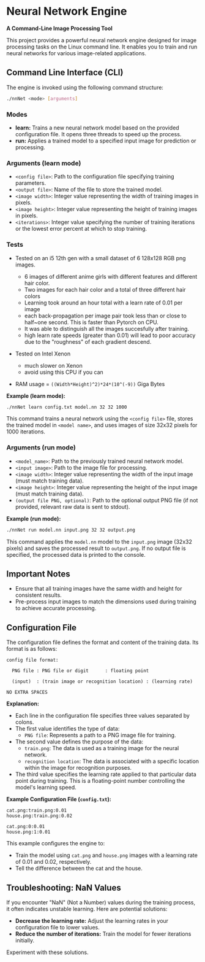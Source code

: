 
# Neural Network Engine

**A Command-Line Image Processing Tool**

This project provides a powerful neural network engine designed for image processing tasks on the Linux command line. It enables you to train and run neural networks for various image-related applications.

## Command Line Interface (CLI)

The engine is invoked using the following command structure:

```bash
./nnNet <mode> [arguments]
```

### Modes

* **learn:** Trains a new neural network model based on the provided configuration file. It opens three threads to speed up the process.
* **run:** Applies a trained model to a specified input image for prediction or processing.

### Arguments (learn mode)

* `<config file>`: Path to the configuration file specifying training parameters.
* `<output file>`: Name of the file to store the trained model.
* `<image width>`: Integer value representing the width of training images in pixels.
* `<image height>`: Integer value representing the height of training images in pixels.
* `<iterations>`: Integer value specifying the number of training iterations or the lowest error percent at which to stop training.

### Tests 
* Tested on an i5 12th gen with a small dataset of 6 128x128 RGB png images. 
  * 6 images of different anime girls with different features and different hair color.
  * Two images for each hair color and a total of three different hair colors
  * Learning took around an hour total with a learn rate of 0.01 per image
  * each back-propagation per image pair took less than or close to half~one second. This is faster than Pytorch on CPU.
  * It was able to distinguish all the images succesfully after training.
  * high learn rate speeds (greater than 0.01) will lead to poor accuracy due to the "roughness" of each gradient descend.

* Tested on Intel Xenon
  * much slower on Xenon
  * avoid using this CPU if you can
* RAM usage = `((Width*Height)^2)*24*(10^(-9))` Giga Bytes

**Example (learn mode):**

```bash
./nnNet learn config.txt model.nn 32 32 1000
```

This command trains a neural network using the `<config file>` file, stores the trained model in `<model name>`, and uses images of size 32x32 pixels for 1000 iterations.

### Arguments (run mode)

* `<model_name>`: Path to the previously trained neural network model.
* `<input image>`: Path to the image file for processing.
* `<image width>`: Integer value representing the width of the input image (must match training data).
* `<image height>`: Integer value representing the height of the input image (must match training data).
* `(output file PNG, optional)`: Path to the optional output PNG file (if not provided, relevant raw data is sent to stdout).

**Example (run mode):**

```bash
./nnNet run model.nn input.png 32 32 output.png
```

This command applies the `model.nn` model to the `input.png` image (32x32 pixels) and saves the processed result to `output.png`. If no output file is specified, the processed data is printed to the console.

## Important Notes

* Ensure that all training images have the same width and height for consistent results.
* Pre-process input images to match the dimensions used during training to achieve accurate processing.

## Configuration File

The configuration file defines the format and content of the training data. Its format is as follows:

```
config file format:

  PNG file : PNG file or digit      : floating point

  (input)  : (train image or recognition location) : (learning rate)

NO EXTRA SPACES
```

**Explanation:**

* Each line in the configuration file specifies three values separated by colons.
* The first value identifies the type of data:
    * `PNG file`: Represents a path to a PNG image file for training.
* The second value defines the purpose of the data:
    * `train.png`: The data is used as a training image for the neural network.
    * `recognition location`: The data is associated with a specific location within the image for recognition purposes.
* The third value specifies the learning rate applied to that particular data point during training. This is a floating-point number controlling the model's learning speed.

**Example Configuration File (`config.txt`):**

```
cat.png:train.png:0.01
house.png:train.png:0.02
```
```
cat.png:0:0.01
house.png:1:0.01
```

This example configures the engine to:

* Train the model using `cat.png` and `house.png` images with a learning rate of 0.01 and 0.02, respectively.
* Tell the difference between the cat and the house.

## Troubleshooting: NaN Values

If you encounter "NaN" (Not a Number) values during the training process, it often indicates unstable learning. Here are potential solutions:

* **Decrease the learning rate:** Adjust the learning rates in your configuration file to lower values.
* **Reduce the number of iterations:** Train the model for fewer iterations initially.

Experiment with these solutions.
